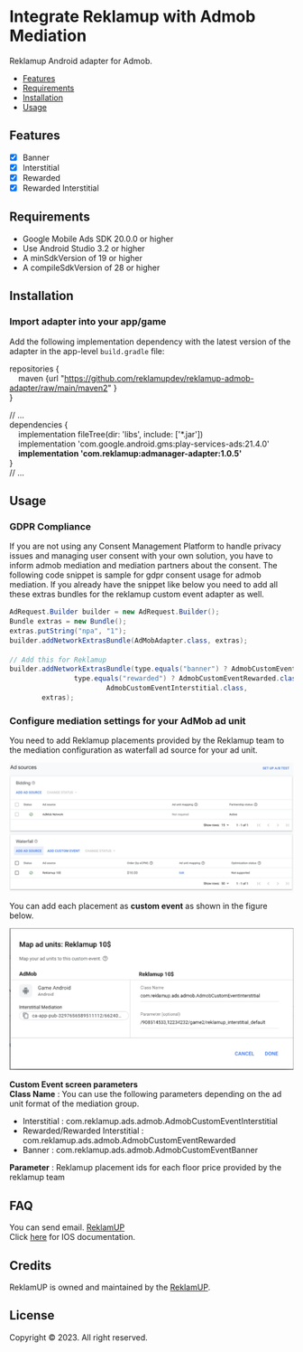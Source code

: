 
# Integrate Reklamup with Admob Mediation

Reklamup Android adapter for Admob.

- [Features](#features)
- [Requirements](#requirements)
- [Installation](#installation)
- [Usage](#usage)

## Features

- [x] Banner
- [x] Interstitial
- [x] Rewarded
- [x] Rewarded Interstitial

## Requirements

- Google Mobile Ads SDK 20.0.0 or higher
- Use Android Studio 3.2 or higher
- A minSdkVersion of 19 or higher
- A compileSdkVersion of 28 or higher

## Installation
### Import adapter into your app/game

Add the following implementation dependency with the latest version of the adapter in the app-level  `build.gradle`  file:

repositories {<br /> 
&nbsp;&nbsp;&nbsp;&nbsp;maven {url "https://github.com/reklamupdev/reklamup-admob-adapter/raw/main/maven2" }<br />
}  
  
// ...<br />
dependencies {<br />
&nbsp;&nbsp;&nbsp;&nbsp;implementation fileTree(dir:  'libs', include:  ['*.jar'])<br />
&nbsp;&nbsp;&nbsp;&nbsp;implementation 'com.google.android.gms:play-services-ads:21.4.0'<br />
&nbsp;&nbsp;&nbsp;&nbsp;**implementation 'com.reklamup:admanager-adapter:1.0.5'**<br /> 
}<br />
// ...

## Usage
### GDPR Compliance<br />
If you are not using any Consent Management Platform to handle privacy issues and managing user consent with your own solution, you have to inform admob mediation and mediation partners about the consent. The following code snippet is sample for gdpr consent usage for admob mediation. If you already have the snippet like below you need to add all these extras bundles for the reklamup custom event adapter as well.
        
```java
AdRequest.Builder builder = new AdRequest.Builder();
Bundle extras = new Bundle();
extras.putString("npa", "1");
builder.addNetworkExtrasBundle(AdMobAdapter.class, extras);

// Add this for Reklamup
builder.addNetworkExtrasBundle(type.equals("banner") ? AdmobCustomEventBanner.class :
                type.equals("rewarded") ? AdmobCustomEventRewarded.class :
                        AdmobCustomEventInterstitial.class,
        extras);

```
### Configure mediation settings for your AdMob ad unit
You need to add Reklamup placements provided by the Reklamup team to the mediation configuration as waterfall ad source for your ad unit.

![enter image description here](https://github.com/reklamupdev/reklamup-admob-adapter/raw/main/assets/waterfall_ad_source.png)

You can add each placement as **custom event**  as shown in the figure below.

![enter image description here](https://github.com/reklamupdev/reklamup-admob-adapter/raw/main/assets/custom_event.png)

**Custom Event screen parameters**<br />
**Class Name** : You can use the following parameters depending on the ad unit format of the mediation group.

* Interstitial : com.reklamup.ads.admob.AdmobCustomEventInterstitial
* Rewarded/Rewarded Interstitial : com.reklamup.ads.admob.AdmobCustomEventRewarded
* Banner : com.reklamup.ads.admob.AdmobCustomEventBanner

**Parameter** : Reklamup placement ids for each floor price provided by the reklamup team

## FAQ

You can send email. [ReklamUP](mailto:dev@reklamup.com?subject=Reklamup%20Admob%20Adapter%20Android)<br/>
Click <a href="https://github.com/reklamupdev/reklamup-admob-adapter.ios">here</a> for IOS documentation.

## Credits

ReklamUP is owned and maintained by the [ReklamUP](http://reklamup.com).

## License

Copyright © 2023. All right reserved.
